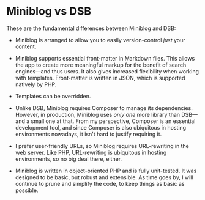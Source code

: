 # Miniblog vs DSB

These are the fundamental differences between Miniblog and DSB:

- Miniblog is arranged to allow you to easily version-control *just* your content.

- Miniblog supports essential front-matter in Markdown files.  This allows the app to create more meaningful markup for the benefit of search engines&mdash;and thus users.  It also gives increased flexibility when working with templates.  Front-matter is written in JSON, which is supported natively by PHP.

- Templates can be overridden.

- Unlike DSB, Miniblog requires Composer to manage its dependencies.  However, in production, Miniblog uses *only one* more library than DSB&mdash;and a small one at that.  From my perspective, Composer is an essential development tool, and since Composer is also ubiquitous in hosting environments nowadays, it isn't hard to justify requiring it.

- I prefer user-friendly URLs, so Miniblog requires URL-rewriting in the web server.  Like PHP, URL-rewriting is ubiquitous in hosting environments, so no big deal there, either.

- Miniblog is written in object-oriented PHP and is fully unit-tested.  It was designed to be basic, but robust and extensible.  As time goes by, I will continue to prune and simplify the code, to keep things as basic as possible.
